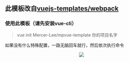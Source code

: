 ## 此模板改自[vuejs-templates/webpack](https://github.com/vuejs-templates/webpack)



### 使用此模板（请先安装vue-cli）

> vue init Mercer-Lee/mpvue-template 你的项目名字

如果没有什么特殊配置，一路无脑回车就行，然后依次执行命令
<div align=center>
   <img src="https://github.com/Mercer-Lee/mpvue-template/blob/master/docs/image/init.png"/>
</div>



